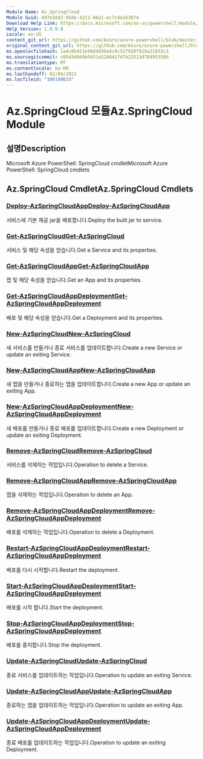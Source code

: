 ```yaml
---
Module Name: Az.SpringCloud
Module Guid: 697e18d3-95de-4211-86a1-ec7c4e163874
Download Help Link: https://docs.microsoft.com/en-us/powershell/module/az.springcloud
Help Version: 1.0.0.0
Locale: en-US
content_git_url: https://github.com/Azure/azure-powershell/blob/master/src/SpringCloud/help/Az.SpringCloud.md
original_content_git_url: https://github.com/Azure/azure-powershell/blob/master/src/SpringCloud/help/Az.SpringCloud.md
ms.openlocfilehash: 1a4c0b421e90d4695e4c9c52f920f929a21033c3
ms.sourcegitcommit: c05d3d669b5631e526841f47b22513d78495350b
ms.translationtype: MT
ms.contentlocale: ko-KR
ms.lasthandoff: 02/09/2021
ms.locfileid: "100198633"
---
```

# <span data-ttu-id="ad9b2-101">Az.SpringCloud 모듈</span><span class="sxs-lookup"><span data-stu-id="ad9b2-101">Az.SpringCloud Module</span></span>
## <span data-ttu-id="ad9b2-102">설명</span><span class="sxs-lookup"><span data-stu-id="ad9b2-102">Description</span></span>
<span data-ttu-id="ad9b2-103">Microsoft Azure PowerShell: SpringCloud cmdlet</span><span class="sxs-lookup"><span data-stu-id="ad9b2-103">Microsoft Azure PowerShell: SpringCloud cmdlets</span></span>

## <span data-ttu-id="ad9b2-104">Az.SpringCloud Cmdlet</span><span class="sxs-lookup"><span data-stu-id="ad9b2-104">Az.SpringCloud Cmdlets</span></span>
### [<span data-ttu-id="ad9b2-105">Deploy-AzSpringCloudApp</span><span class="sxs-lookup"><span data-stu-id="ad9b2-105">Deploy-AzSpringCloudApp</span></span>](Deploy-AzSpringCloudApp.md)
<span data-ttu-id="ad9b2-106">서비스에 기본 제공 jar을 배포합니다.</span><span class="sxs-lookup"><span data-stu-id="ad9b2-106">Deploy the built jar to service.</span></span>

### [<span data-ttu-id="ad9b2-107">Get-AzSpringCloud</span><span class="sxs-lookup"><span data-stu-id="ad9b2-107">Get-AzSpringCloud</span></span>](Get-AzSpringCloud.md)
<span data-ttu-id="ad9b2-108">서비스 및 해당 속성을 얻습니다.</span><span class="sxs-lookup"><span data-stu-id="ad9b2-108">Get a Service and its properties.</span></span>

### [<span data-ttu-id="ad9b2-109">Get-AzSpringCloudApp</span><span class="sxs-lookup"><span data-stu-id="ad9b2-109">Get-AzSpringCloudApp</span></span>](Get-AzSpringCloudApp.md)
<span data-ttu-id="ad9b2-110">앱 및 해당 속성을 얻습니다.</span><span class="sxs-lookup"><span data-stu-id="ad9b2-110">Get an App and its properties.</span></span>

### [<span data-ttu-id="ad9b2-111">Get-AzSpringCloudAppDeployment</span><span class="sxs-lookup"><span data-stu-id="ad9b2-111">Get-AzSpringCloudAppDeployment</span></span>](Get-AzSpringCloudAppDeployment.md)
<span data-ttu-id="ad9b2-112">배포 및 해당 속성을 얻습니다.</span><span class="sxs-lookup"><span data-stu-id="ad9b2-112">Get a Deployment and its properties.</span></span>

### [<span data-ttu-id="ad9b2-113">New-AzSpringCloud</span><span class="sxs-lookup"><span data-stu-id="ad9b2-113">New-AzSpringCloud</span></span>](New-AzSpringCloud.md)
<span data-ttu-id="ad9b2-114">새 서비스를 만들거나 종료 서비스를 업데이트합니다.</span><span class="sxs-lookup"><span data-stu-id="ad9b2-114">Create a new Service or update an exiting Service.</span></span>

### [<span data-ttu-id="ad9b2-115">New-AzSpringCloudApp</span><span class="sxs-lookup"><span data-stu-id="ad9b2-115">New-AzSpringCloudApp</span></span>](New-AzSpringCloudApp.md)
<span data-ttu-id="ad9b2-116">새 앱을 만들거나 종료하는 앱을 업데이트합니다.</span><span class="sxs-lookup"><span data-stu-id="ad9b2-116">Create a new App or update an exiting App.</span></span>

### [<span data-ttu-id="ad9b2-117">New-AzSpringCloudAppDeployment</span><span class="sxs-lookup"><span data-stu-id="ad9b2-117">New-AzSpringCloudAppDeployment</span></span>](New-AzSpringCloudAppDeployment.md)
<span data-ttu-id="ad9b2-118">새 배포를 만들거나 종료 배포를 업데이트합니다.</span><span class="sxs-lookup"><span data-stu-id="ad9b2-118">Create a new Deployment or update an exiting Deployment.</span></span>

### [<span data-ttu-id="ad9b2-119">Remove-AzSpringCloud</span><span class="sxs-lookup"><span data-stu-id="ad9b2-119">Remove-AzSpringCloud</span></span>](Remove-AzSpringCloud.md)
<span data-ttu-id="ad9b2-120">서비스를 삭제하는 작업입니다.</span><span class="sxs-lookup"><span data-stu-id="ad9b2-120">Operation to delete a Service.</span></span>

### [<span data-ttu-id="ad9b2-121">Remove-AzSpringCloudApp</span><span class="sxs-lookup"><span data-stu-id="ad9b2-121">Remove-AzSpringCloudApp</span></span>](Remove-AzSpringCloudApp.md)
<span data-ttu-id="ad9b2-122">앱을 삭제하는 작업입니다.</span><span class="sxs-lookup"><span data-stu-id="ad9b2-122">Operation to delete an App.</span></span>

### [<span data-ttu-id="ad9b2-123">Remove-AzSpringCloudAppDeployment</span><span class="sxs-lookup"><span data-stu-id="ad9b2-123">Remove-AzSpringCloudAppDeployment</span></span>](Remove-AzSpringCloudAppDeployment.md)
<span data-ttu-id="ad9b2-124">배포를 삭제하는 작업입니다.</span><span class="sxs-lookup"><span data-stu-id="ad9b2-124">Operation to delete a Deployment.</span></span>

### [<span data-ttu-id="ad9b2-125">Restart-AzSpringCloudAppDeployment</span><span class="sxs-lookup"><span data-stu-id="ad9b2-125">Restart-AzSpringCloudAppDeployment</span></span>](Restart-AzSpringCloudAppDeployment.md)
<span data-ttu-id="ad9b2-126">배포를 다시 시작합니다.</span><span class="sxs-lookup"><span data-stu-id="ad9b2-126">Restart the deployment.</span></span>

### [<span data-ttu-id="ad9b2-127">Start-AzSpringCloudAppDeployment</span><span class="sxs-lookup"><span data-stu-id="ad9b2-127">Start-AzSpringCloudAppDeployment</span></span>](Start-AzSpringCloudAppDeployment.md)
<span data-ttu-id="ad9b2-128">배포를 시작 합니다.</span><span class="sxs-lookup"><span data-stu-id="ad9b2-128">Start the deployment.</span></span>

### [<span data-ttu-id="ad9b2-129">Stop-AzSpringCloudAppDeployment</span><span class="sxs-lookup"><span data-stu-id="ad9b2-129">Stop-AzSpringCloudAppDeployment</span></span>](Stop-AzSpringCloudAppDeployment.md)
<span data-ttu-id="ad9b2-130">배포를 중지합니다.</span><span class="sxs-lookup"><span data-stu-id="ad9b2-130">Stop the deployment.</span></span>

### [<span data-ttu-id="ad9b2-131">Update-AzSpringCloud</span><span class="sxs-lookup"><span data-stu-id="ad9b2-131">Update-AzSpringCloud</span></span>](Update-AzSpringCloud.md)
<span data-ttu-id="ad9b2-132">종료 서비스를 업데이트하는 작업입니다.</span><span class="sxs-lookup"><span data-stu-id="ad9b2-132">Operation to update an exiting Service.</span></span>

### [<span data-ttu-id="ad9b2-133">Update-AzSpringCloudApp</span><span class="sxs-lookup"><span data-stu-id="ad9b2-133">Update-AzSpringCloudApp</span></span>](Update-AzSpringCloudApp.md)
<span data-ttu-id="ad9b2-134">종료하는 앱을 업데이트하는 작업입니다.</span><span class="sxs-lookup"><span data-stu-id="ad9b2-134">Operation to update an exiting App.</span></span>

### [<span data-ttu-id="ad9b2-135">Update-AzSpringCloudAppDeployment</span><span class="sxs-lookup"><span data-stu-id="ad9b2-135">Update-AzSpringCloudAppDeployment</span></span>](Update-AzSpringCloudAppDeployment.md)
<span data-ttu-id="ad9b2-136">종료 배포를 업데이트하는 작업입니다.</span><span class="sxs-lookup"><span data-stu-id="ad9b2-136">Operation to update an exiting Deployment.</span></span>

